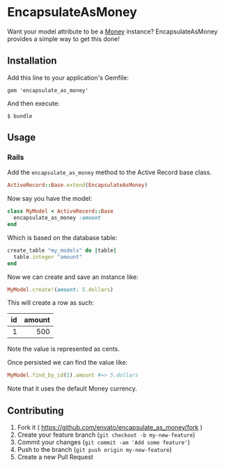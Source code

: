 # EncapsulateAsMoney

Want your model attribute to be a [Money](https://github.com/RubyMoney/money)
instance? EncapsulateAsMoney provides a simple way to get this done!

## Installation

Add this line to your application's Gemfile:

    gem 'encapsulate_as_money'

And then execute:

    $ bundle

## Usage

### Rails

Add the `encapsulate_as_money` method to the Active Record base class.

```ruby
ActiveRecord::Base.extend(EncapsulateAsMoney)
```

Now say you have the model:

```ruby
class MyModel < ActiveRecord::Base
  encapsulate_as_money :amount
end
```

Which is based on the database table:

```ruby
create_table "my_models" do |table|
  table.integer "amount"
end
```

Now we can create and save an instance like:

```ruby
MyModel.create!(amount: 5.dollars)
```

This will create a row as such:

| id | amount |
| --:| ------:|
|  1 |    500 |

Note the value is represented as cents.

Once persisted we can find the value like:

```ruby
MyModel.find_by_id(1).amount #=> 5.dollars
```

Note that it uses the default Money currency.

## Contributing

1. Fork it ( https://github.com/envato/encapsulate_as_money/fork )
2. Create your feature branch (`git checkout -b my-new-feature`)
3. Commit your changes (`git commit -am 'Add some feature'`)
4. Push to the branch (`git push origin my-new-feature`)
5. Create a new Pull Request
